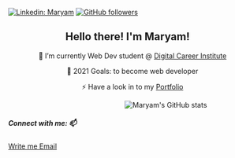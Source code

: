 [![Linkedin: Maryam](https://img.shields.io/badge/-MaryamPayenda-blue?style=flat-square&logo=Linkedin&logoColor=white&link=https://www.linkedin.com/in/maryam-payenda-1844a7140/)](https://www.linkedin.com/in/maryam-payenda-1844a7140/) 
[![GitHub followers](https://img.shields.io/github/followers/MaryamPayenda?style=social)](https://github.com/MaryamPayenda)

<h2 align="center">Hello there! I'm Maryam! <img src="https://media.giphy.com/media/hvRJCLFzcasrR4ia7z/giphy.gif" width="15"></h2>
<!-- <img align='right' src="https://user-images.githubusercontent.com/20128950/124126521-08e52680-da7b-11eb-81c0-c8d9b0a99315.gif" width="210">   -->

<p align="center"> 🌱 I’m currently Web Dev student @ <a href="https://digitalcareerinstitute.org/">Digital Career Institute </a>  </p>
<p align="center"> 🥅 2021 Goals: to become web developer  </p>
<p align="center"> ⚡ Have a look in to my <a href="https://maryampayenda.github.io/portfolio-react/">Portfolio</a></p>


&nbsp; &nbsp; &nbsp; &nbsp; &nbsp; &nbsp; &nbsp; &nbsp; &nbsp; &nbsp;  &nbsp; &nbsp; &nbsp; &nbsp;&nbsp; &nbsp; &nbsp; &nbsp; &nbsp;&nbsp; &nbsp; &nbsp; &nbsp; &nbsp;&nbsp; &nbsp; &nbsp; &nbsp; &nbsp; &nbsp; &nbsp; &nbsp;![Maryam's GitHub stats](https://github-readme-stats.vercel.app/api?username=MaryamPayenda&show_icons=true&theme=radical)
 

##### Connect with me: 📫

 <a href="mailto:maryampayanda12@gmail.com"> Write me Email </a>




